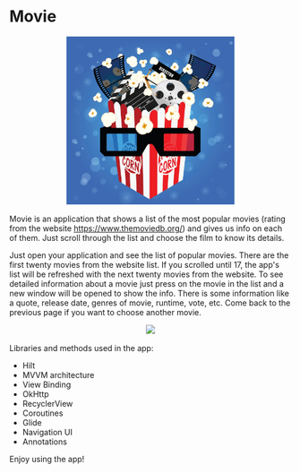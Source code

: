 # Movie

<p align="center">
  <img src="https://github.com/GreeenGoo/For_documentations/blob/main/Popular_movies/Popular_movies_icon.jpg?raw=true" width="300" height="300">
</p>

Movie is an application that shows a list of the most popular movies (rating from the website https://www.themoviedb.org/) and gives us info on each of them. Just scroll through the list and choose the film to know its details.


Just open your application and see the list of popular movies. There are the first twenty movies from the website list. If you scrolled until 17, the app's list will be refreshed with the next twenty movies from the website. To see detailed information about a movie just press on the movie in the list and a new window will be opened to show the info. There is some information like a quote, release date, genres of movie, runtime, vote, etc. Come back to the previous page if you want to choose another movie.

<p align="center">
  <img src="https://github.com/GreeenGoo/For_documentations/blob/main/Popular_movies/Popular_movies_video_new.gif?raw=true">
</p>

Libraries and methods used in the app:
+ Hilt
+ MVVM architecture
+ View Binding
+ OkHttp
+ RecyclerView
+ Coroutines
+ Glide
+ Navigation UI
+ Annotations 

Enjoy using the app!
